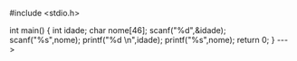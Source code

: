 #include <stdio.h>

int main() {
int idade; char nome[46];
    scanf("%d",&idade);
    scanf("%s",nome);
    printf("%d \n",idade);
    printf("%s",nome);
    return 0;
}
--->
